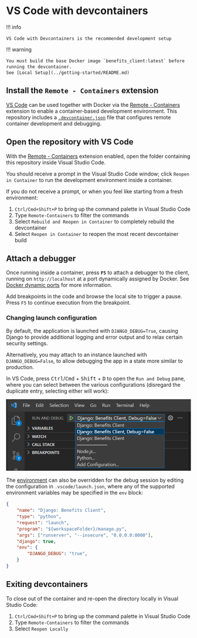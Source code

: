 # VS Code with devcontainers

!!! info

    VS Code with Devcontainers is the recommended development setup

!!! warning

    You must build the base Docker image `benefits_client:latest` before running the devcontainer.
    See [Local Setup](../getting-started/README.md)

## Install the `Remote - Containers` extension

[VS Code][vscode] can be used together with Docker via the [Remote - Containers][vscode-containers] extension to enable a
container-based development environment. This repository includes a [`.devcontainer.json`][config-file] file that configures
remote container development and debugging.

## Open the repository with VS Code

With the [Remote - Containers][vscode-containers] extension enabled, open the folder containing this repository inside Visual
Studio Code.

You should receive a prompt in the Visual Studio Code window; click `Reopen in Container` to run the development environment
inside a container.

If you do not receive a prompt, or when you feel like starting from a fresh environment:

1. `Ctrl/Cmd+Shift+P` to bring up the command palette in Visual Studio Code
1. Type `Remote-Containers` to filter the commands
1. Select `Rebuild and Reopen in Container` to completely rebuild the devcontainer
1. Select `Reopen in Container` to reopen the most recent devcontainer build

## Attach a debugger

Once running inside a container, press **`F5`** to attach a debugger to the client, running on `http://localhost` at a port
dynamically assigned by Docker. See [Docker dynamic ports](./docker-dynamic-ports.md) for more information.

Add breakpoints in the code and browse the local site to trigger a pause. Press `F5` to continue execution from the breakpoint.

### Changing launch configuration

By default, the application is launched with `DJANGO_DEBUG=True`, causing Django to provide additional logging and error output and to relax certain security settings.

Alternatively, you may attach to an instance launched with `DJANGO_DEBUG=False`, to allow debugging the app in a state more similar to production.

In VS Code, press <kbd>Ctrl</kbd>/<kbd>Cmd</kbd> + <kbd>Shift</kbd> + <kbd>D</kbd> to open the `Run and Debug` pane, where you can select between the various configurations (disregard the duplicate entry, selecting either will work):

![Screenshot of the VSCode Run and Debug pane, showing selection of the launch configuration](img/vscode-debugger-launch-config.png)

The [environment](../configuration/environment-variables.md) can also be overridden for the debug session by editing the configuration in `.vscode/launch.json`, where any of the supported environment variables may be specified in the `env` block:

```json
{
    "name": "Django: Benefits Client",
    "type": "python",
    "request": "launch",
    "program": "${workspaceFolder}/manage.py",
    "args": ["runserver", "--insecure", "0.0.0.0:8000"],
    "django": true,
    "env": {
        "DJANGO_DEBUG": "true",
    }
}
```

## Exiting devcontainers

To close out of the container and re-open the directory locally in Visual Studio Code:

1. `Ctrl/Cmd+Shift+P` to bring up the command palette in Visual Studio Code
1. Type `Remote-Containers` to filter the commands
1. Select `Reopen Locally`

[config-file]: https://github.com/cal-itp/benefits/blob/dev/.devcontainer/devcontainer.json
[vscode]: https://code.visualstudio.com/
[vscode-containers]: https://code.visualstudio.com/docs/remote/containers
